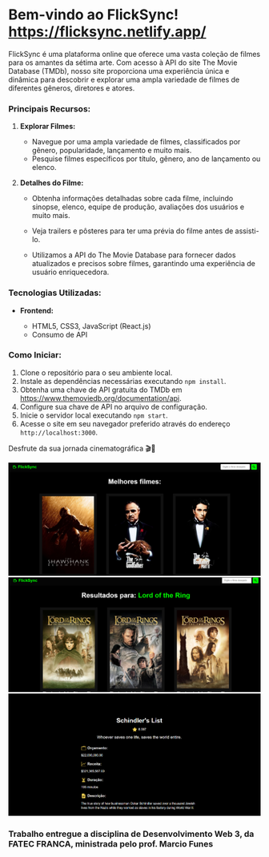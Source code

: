 Bem-vindo ao FlickSync!
https://flicksync.netlify.app/
=========================

FlickSync é uma plataforma online que oferece uma vasta coleção de filmes para os amantes da sétima arte. Com acesso à API do site The Movie Database (TMDb), nosso site proporciona uma experiência única e dinâmica para descobrir e explorar uma ampla variedade de filmes de diferentes gêneros, diretores e atores.

### Principais Recursos:

1.  **Explorar Filmes:**
    
    *   Navegue por uma ampla variedade de filmes, classificados por gênero, popularidade, lançamento e muito mais.
    *   Pesquise filmes específicos por título, gênero, ano de lançamento ou elenco.
2.  **Detalhes do Filme:**
    
    *   Obtenha informações detalhadas sobre cada filme, incluindo sinopse, elenco, equipe de produção, avaliações dos usuários e muito mais.
    *   Veja trailers e pôsteres para ter uma prévia do filme antes de assisti-lo.

    *   Utilizamos a API do The Movie Database para fornecer dados atualizados e precisos sobre filmes, garantindo uma experiência de usuário enriquecedora.

### Tecnologias Utilizadas:

*   **Frontend:**
    
    *   HTML5, CSS3, JavaScript (React.js)
    *   Consumo de API


### Como Iniciar:

1.  Clone o repositório para o seu ambiente local.
2.  Instale as dependências necessárias executando `npm install`.
3.  Obtenha uma chave de API gratuita do TMDb em https://www.themoviedb.org/documentation/api.
4.  Configure sua chave de API no arquivo de configuração.
5.  Inicie o servidor local executando `npm start`.
6.  Acesse o site em seu navegador preferido através do endereço `http://localhost:3000`.


Desfrute da sua jornada cinematográfica 🎬🍿

![home](./img/home.png)
![tela de busca](./img/tela_busca.png)
![tela de cards](./img/tela_cards.png)



### Trabalho entregue a disciplina de Desenvolvimento Web 3, da FATEC FRANCA, ministrada pelo prof. Marcio Funes
